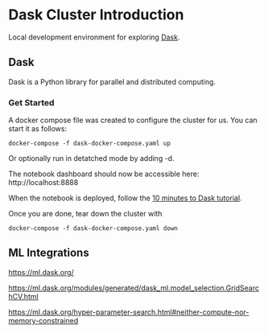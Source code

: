 # Dask Cluster Introduction
Local development environment for exploring [Dask](https://www.dask.org/).

## Dask
Dask is a Python library for parallel and distributed computing.

### Get Started
A docker compose file was created to configure the cluster for us. You can start it as follows:
```
docker-compose -f dask-docker-compose.yaml up
```
Or optionally run in detatched mode by adding -d.

The notebook dashboard should now be accessible here: http://localhost:8888

When the notebook is deployed, follow the [10 minutes to Dask tutorial](https://docs.dask.org/en/stable/10-minutes-to-dask.html).

Once you are done, tear down the cluster with
```
docker-compose -f dask-docker-compose.yaml down
```
## ML Integrations

https://ml.dask.org/

https://ml.dask.org/modules/generated/dask_ml.model_selection.GridSearchCV.html

https://ml.dask.org/hyper-parameter-search.html#neither-compute-nor-memory-constrained


